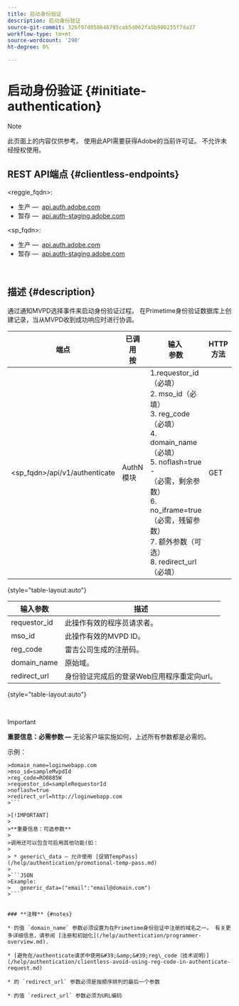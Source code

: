```yaml
---
title: 启动身份验证
description: 启动身份验证
source-git-commit: 326f97d058646795cab5d062fa5b980235f7da37
workflow-type: tm+mt
source-wordcount: '290'
ht-degree: 0%

---
```



# 启动身份验证 {#initiate-authentication}

>[!NOTE]
>
>此页面上的内容仅供参考。 使用此API需要获得Adobe的当前许可证。 不允许未经授权使用。

## REST API端点 {#clientless-endpoints}

&lt;reggie_fqdn>:

* 生产 —  [api.auth.adobe.com](http://api.auth.adobe.com/)
* 暂存 —  [api.auth-staging.adobe.com](http://api.auth-staging.adobe.com/)

&lt;sp_fqdn>:

* 生产 —  [api.auth.adobe.com](http://api.auth.adobe.com/)
* 暂存 —  [api.auth-staging.adobe.com](http://api.auth-staging.adobe.com/)

</br>


## 描述 {#description}

通过通知MVPD选择事件来启动身份验证过程。 在Primetime身份验证数据库上创建记录，当从MVPD收到成功响应时进行协调。 



| 端点 | 已调用  </br>按 | 输入   </br>参数 | HTTP  </br>方法 | 响应 | HTTP  </br>响应 |
| --- | --- | --- | --- | --- | --- |
| &lt;sp_fqdn>/api/v1/authenticate | AuthN模块 | 1.requestor_id（必填）</br>2.  mso_id（必填）</br>3.  reg_code（必填）</br>4.  domain_name（必填）</br>5.  noflash=true -  </br>    （必需，剩余参数）</br>6.  no_iframe=true（必需，残留参数）</br>7.  额外参数（可选）</br>8.  redirect_url（必填） | GET | 登录Web应用程序将被重定向到MVPD登录页面。 | 302，用于完整重定向实施 |

{style="table-layout:auto"}


| 输入参数 | 描述 |
| --- | --- |
| requestor_id | 此操作有效的程序员请求者。 |
| mso_id | 此操作有效的MVPD ID。 |
| reg_code | 雷吉公司生成的注册码。 |
| domain_name | 原始域。 |
| redirect_url | 身份验证完成后的登录Web应用程序重定向url。 |

{style="table-layout:auto"}

</br>

>[!IMPORTANT]
> 
>**重要信息：必需参数 —** 无论客户端实施如何，上述所有参数都是必需的。
>
>
>示例：    
>
>
```
>domain_name=loginwebapp.com
>mso_id=sampleMvpdId
>reg_code=RO0885W
>requestor_id=sampleRequestorId
>noflash=true
>redirect_url=http://loginwebapp.com
>```

>[!IMPORTANT]
> 
>**重要信息：可选参数**
>
>调用还可以包含可启用其他功能(如：
>
> * generic\_data — 允许使用 [促销TempPass](/help/authentication/promotional-temp-pass.md)
>
>```JSON
>Example:
>   generic_data=("email":"email@domain.com")
>```


### **注释** {#notes}

* 的值 `domain_name` 参数必须设置为在Primetime身份验证中注册的域名之一。 有关更多详细信息，请参阅 [注册和初始化](/help/authentication/programmer-overview.md).

* [避免在/authenticate请求中使用&#39;&amp;&#39;reg\_code（技术说明）](/help/authentication/clientless-avoid-using-reg-code-in-authenticate-request.md)

* 的 `redirect_url` 参数必须是按顺序排列的最后一个参数

* 的值 `redirect_url` 参数必须为URL编码


